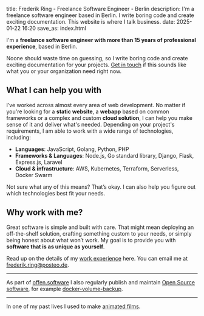 title: Frederik Ring - Freelance Software Engineer - Berlin
description: I'm a freelance software engineer based in Berlin. I write boring code and create exciting documentation. This website is where I talk business.
date: 2025-01-22 16:20
save_as: index.html

I'm a **freelance software engineer with more than 15 years of professional experience**, based in Berlin.

Noone should waste time on guessing, so I write boring code and create exciting documentation for your projects.
[Get in touch](mailto:frederik.ring@posteo.de) if this sounds like what you or your organization need right now.

## What I can help you with

I’ve worked across almost every area of web development.
No matter if you're looking for a **static website**, a **webapp** based on common frameworks or a complex and custom **cloud solution**, I can help you make sense of it and deliver what's needed.
Depending on your project's requirements, I am able to work with a wide range of technologies, including:

- **Languages**:  JavaScript, Golang, Python, PHP
- **Frameworks & Languages**: Node.js, Go standard library, Django, Flask, Express.js, Laravel
- **Cloud & infrastructure**: AWS, Kubernetes, Terraform, Serverless, Docker Swarm

Not sure what any of this means?
That’s okay.
I can also help you figure out which technologies best fit your needs.

## Why work with me?

Great software is simple and built with care.
That might mean deploying an off-the-shelf solution, crafting something custom to your needs, or simply being honest about what won’t work.
My goal is to provide you with **software that is as unique as yourself**.

Read up on the details of my [work experience](./experience/) here.
You can email me at [frederik.ring@posteo.de](frederik.ring@posteo.de).

---

As part of [offen.software](https://www.offen.software) I also regularly publish and maintain [Open Source software](https://github.com/offen), for example [docker-volume-backup](https://github.com/offen/docker-volume-backup).

---

In one of my past lives I used to make [animated films](http://films.frederikring.com).
